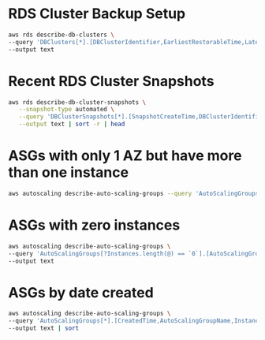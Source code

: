 
# RDS Cluster Backup Setup

```bash
aws rds describe-db-clusters \
--query 'DBClusters[*].[DBClusterIdentifier,EarliestRestorableTime,LatestRestorableTime,BackupRetentionPeriod,PreferredBackupWindow]' \
--output text
```

# Recent RDS Cluster Snapshots

```bash
aws rds describe-db-cluster-snapshots \
   --snapshot-type automated \
   --query 'DBClusterSnapshots[*].[SnapshotCreateTime,DBClusterIdentifier]' \
   --output text | sort -r | head
```

# ASGs with only 1 AZ but have more than one instance
``` bash
aws autoscaling describe-auto-scaling-groups --query 'AutoScalingGroups[?AvailabilityZones.length(@) < `3` && Instances.length(@) > `1`].{ASG:AutoScalingGroupName,DesiredCapacity:DesiredCapacity,CurrentNumInstances:Instances.length(@),NumberOfAZs:AvailabilityZones.length(@),AZs:AvailabilityZones}' > asgs-with-two-or-more-instances-but-only-one-az.json 
```

# ASGs with zero instances
``` bash
aws autoscaling describe-auto-scaling-groups \
--query 'AutoScalingGroups[?Instances.length(@) == `0`].[AutoScalingGroupName]' \
--output text
```

# ASGs by date created
``` bash
aws autoscaling describe-auto-scaling-groups \
--query 'AutoScalingGroups[*].[CreatedTime,AutoScalingGroupName,Instances.length(@)]' \
--output text | sort
```
